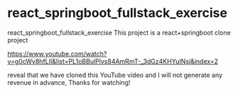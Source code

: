 # react_springboot_fullstack_exercise
react_springboot_fullstack_exercise
This project is a react+springboot clone project

https://www.youtube.com/watch?v=g0cWy8hfLII&list=PL1oBBulPlvs84AmRmT-_3dGz4KHYuINsj&index=2

reveal that we have cloned this YouTube video and I will not generate any revenue in advance, Thanks for watching!

